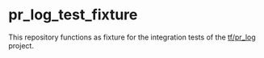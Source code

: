 # pr_log_test_fixture

This repository functions as fixture for the integration tests of the [tf/pr_log](https://github.com/tf/pr_log) project.
